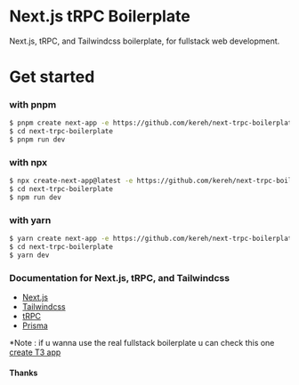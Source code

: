 # Next.js tRPC Boilerplate

Next.js, tRPC, and Tailwindcss boilerplate, for fullstack web development.

# Get started
### with pnpm
```sh
$ pnpm create next-app -e https://github.com/kereh/next-trpc-boilerplate
$ cd next-trpc-boilerplate
$ pnpm run dev
```
### with npx
```sh
$ npx create-next-app@latest -e https://github.com/kereh/next-trpc-boilerplate
$ cd next-trpc-boilerplate
$ npm run dev
```
### with yarn
```sh
$ yarn create next-app -e https://github.com/kereh/next-trpc-boilerplate
$ cd next-trpc-boilerplate
$ yarn dev
```
### Documentation for Next.js, tRPC, and Tailwindcss
- [Next.js](https://nextjs.org/docs/getting-started)
- [Tailwindcss](https://tailwindcss.com/)
- [tRPC](https://trpc.io/docs/nextjs)
- [Prisma](https://prisma.io/)

*Note : if u wanna use the real fullstack boilerplate u can check this one [create T3 app](https://create.t3.gg/)

#### Thanks
